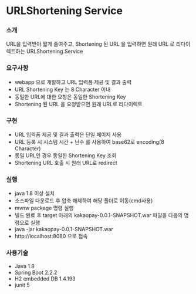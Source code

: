 # URLShortening Service

### 소개
URL을 입력받아 짧게 줄여주고, Shortening 된 URL 을 입력하면 원래 URL 로 리다이렉트하는 URLShortening Service

### 요구사항
* webapp 으로 개발하고 URL 입력폼 제공 및 결과 출력
* URL Shortening Key 는 8 Character 이내
* 동일한 URL에 대한 요청은 동일한 Shortening Key
* Shortening 된 URL 을 요청받으면 원래 URL로 리다이렉트

### 구현
* URL 입력폼 제공 및 결과 출력은 단일 페이지 사용
* URL 등록 시 시스템 시간 + 난수 를 사용하여 base62로 encoding(8 Character)
* 동일 URL인 경우 동일한  Shortening Key 조회
* Shortening URL 호출 시 원래 URL로 redirect

### 실행
* java 1.8 이상 설치
* 소스파일 다운로드 후 압축 해제하여 해당 폴더로 이동(cmd사용)
* mvnw package 명령 실행
* 빌드 완료 후 target 아래의 kakaopay-0.0.1-SNAPSHOT.war 파일을 다음의 명령으로 실행
* java -jar kakaopay-0.0.1-SNAPSHOT.war
* http://localhost:8080 으로 접속

### 사용기술
* Java 1.8
* Spring Boot 2.2.2
* H2 embedded DB 1.4.193
* junit 5
